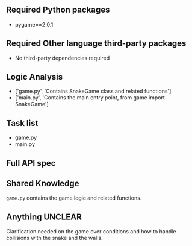 ## Required Python packages

- pygame==2.0.1

## Required Other language third-party packages

- No third-party dependencies required

## Logic Analysis

- ['game.py', 'Contains SnakeGame class and related functions']
- ['main.py', 'Contains the main entry point, from game import SnakeGame']

## Task list

- game.py
- main.py

## Full API spec



## Shared Knowledge

`game.py` contains the game logic and related functions.

## Anything UNCLEAR

Clarification needed on the game over conditions and how to handle collisions with the snake and the walls.

